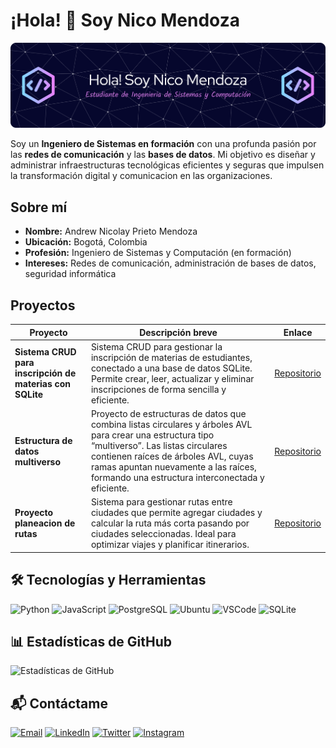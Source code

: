 # ¡Hola! 👋 Soy Nico Mendoza

![Portada](assets/banner.png)

Soy un **Ingeniero de Sistemas en formación** con una profunda pasión por las **redes de comunicación** y las **bases de datos**. Mi objetivo es diseñar y administrar infraestructuras tecnológicas eficientes y seguras que impulsen la transformación digital y comunicacion en las organizaciones.

## Sobre mí

- **Nombre:** Andrew Nicolay Prieto Mendoza
- **Ubicación:** Bogotá, Colombia
- **Profesión:** Ingeniero de Sistemas y Computación (en formación)
- **Intereses:** Redes de comunicación, administración de bases de datos, seguridad informática

## Proyectos

| Proyecto             | Descripción breve                                      | Enlace                                     |
|----------------------|--------------------------------------------------------|--------------------------------------------|
| **Sistema CRUD para inscripción de materias con SQLite**       | Sistema CRUD para gestionar la inscripción de materias de estudiantes, conectado a una base de datos SQLite. Permite crear, leer, actualizar y eliminar inscripciones de forma sencilla y eficiente.              | [Repositorio](https://github.com/gecrodriguezpe/ProyectoFinalPOO) |
| **Estructura de datos multiverso**       | Proyecto de estructuras de datos que combina listas circulares y árboles AVL para crear una estructura tipo “multiverso”. Las listas circulares contienen raíces de árboles AVL, cuyas ramas apuntan nuevamente a las raíces, formando una estructura interconectada y eficiente.                  | [Repositorio](https://github.com/Anthonyrs4/Proyecto-DS) |
| **Proyecto planeacion de rutas**       | Sistema para gestionar rutas entre ciudades que permite agregar ciudades y calcular la ruta más corta pasando por ciudades seleccionadas. Ideal para optimizar viajes y planificar itinerarios.          | [Repositorio](https://github.com/THOMASunal/Multiverso) |

## 🛠️ Tecnologías y Herramientas

![Python](https://img.shields.io/badge/Python-FFD43B?style=for-the-badge&logo=python&logoColor=blue)
![JavaScript](https://img.shields.io/badge/JavaScript-323330?style=for-the-badge&logo=javascript&logoColor=F7DF1E)
![PostgreSQL](https://img.shields.io/badge/PostgreSQL-green?style=for-the-badge)
![Ubuntu](https://img.shields.io/badge/Ubuntu-E95420?style=for-the-badge&logo=ubuntu&logoColor=white)
![VSCode](https://img.shields.io/badge/VSCode-0078D4?style=for-the-badge&logo=visual%20studio%20code&logoColor=white)
![SQLite](https://img.shields.io/badge/Sqlite-003B57?style=for-the-badge&logo=sqlite&logoColor=white)


## 📊 Estadísticas de GitHub

![Estadísticas de GitHub](https://github-readme-stats.vercel.app/api?username=NicoMendoza2505&show_icons=true&theme=radical)

## 📬 Contáctame

[![Email](https://github.com/gauravghongde/social-icons/blob/9d939e1c5b7ea4a24ac39c3e4631970c0aa1b920/PNG/Color/Gmail.png)](mailto:nicolayprietom10@gmail.com)
[![LinkedIn](https://github.com/gauravghongde/social-icons/blob/9d939e1c5b7ea4a24ac39c3e4631970c0aa1b920/PNG/Color/LinkedIN.png)](https://www.linkedin.com/in/andrew-nicolay-prieto-mendoza-0b5208381/)
[![Twitter](https://github.com/gauravghongde/social-icons/blob/9d939e1c5b7ea4a24ac39c3e4631970c0aa1b920/PNG/Color/Twitter.png)](https://twitter.com/NicoMendoza2505)
[![Instagram](https://github.com/gauravghongde/social-icons/blob/9d939e1c5b7ea4a24ac39c3e4631970c0aa1b920/PNG/Color/Instagram.png)](https://instagram.com/layyyyypm)



